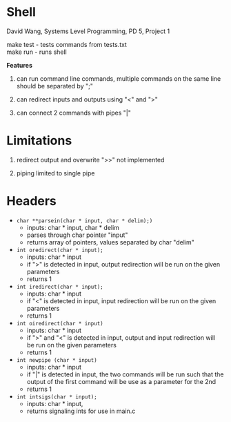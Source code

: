 # Shell
David Wang, Systems Level Programming, PD 5, Project 1

make test - tests commands from tests.txt  
make run - runs shell

**Features**
1. can run command line commands, multiple commands on the same line should be
   separated by ";"

2. can redirect inputs and outputs using "<" and ">"

3. can connect 2 commands with pipes "|"

# Limitations
1. redirect output and overwrite ">>" not implemented

2. piping limited to single pipe

# Headers
* `char **parsein(char * input, char * delim);)`
  - inputs: char * input, char * delim
  - parses through char pointer "input"
  - returns array of pointers, values separated by char "delim"
* `int oredirect(char * input);`
  - inputs: char * input
  - if ">" is detected in input, output redirection will be run on the given
    parameters
  - returns 1
* `int iredirect(char * input);`
   - inputs: char * input
   - if "<" is detected in input, input redirection will be run on the given
     parameters
   - returns 1
*  `int oiredirect(char * input)`
   - inputs: char * input
   - if ">" and "<" is detected in input, output and input redirection will be
     run on the given parameters
   - returns 1
 * `int newpipe (char * input)`
   - inputs: char * input
   - if "|" is detected in input, the two commands will be run such that the
     output of the first command will be use as a parameter for the 2nd
   - returns 1
 * `int intsigs(char * input);`
   - inputs: char * input,
   - returns signaling ints for use in main.c
